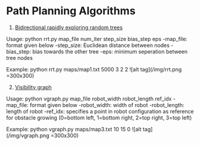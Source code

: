 # Path Planning Algorithms

1. [Bidirectional rapidly exploring random trees](https://en.wikipedia.org/wiki/Rapidly-exploring_random_tree)

Usage: python rrt.py map_file num_iter step_size bias_step eps
-map_file: format given below
-step_size: Euclidean distance between nodes
-bias_step: bias towards the other tree
-eps: minimum seperation between tree nodes

Example: python rrt.py maps/map1.txt 5000 3 2 2
![alt tag](/img/rrt.png =300x300)

2. [Visibility graph](https://en.wikipedia.org/wiki/Visibility_graph)

Usage: python vgraph.py map_file robot_width robot_length ref_idx
-map_file: format given below
-robot_width: width of robot
-robot_length: length of robot
-ref_idx: specifies a point in robot configuration as reference for obstacle growing 
(0=bottom left, 1=bottom right, 2=top right, 3=top left)

Example: python vgraph.py maps/map3.txt 10 15 0
![alt tag](/img/vgraph.png =300x300)